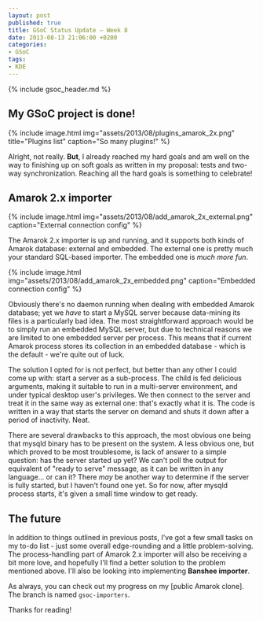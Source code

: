 ```yaml
---
layout: post
published: true
title: GSoC Status Update – Week 8
date: 2013-08-13 21:06:00 +0200
categories:
- GSoC
tags:
- KDE
---
```


{% include gsoc_header.md %}

## My GSoC project is done!

{% include image.html img="assets/2013/08/plugins_amarok_2x.png" title="Plugins list" caption="So many plugins!" %}

Alright, not really. **But**, I already reached my hard goals and am well on the
way to finishing up on soft goals as written in my proposal: tests and two-way
synchronization. Reaching all the hard goals is something to celebrate!

## Amarok 2.x importer

{% include image.html img="assets/2013/08/add_amarok_2x_external.png" caption="External connection config" %}

The Amarok 2.x importer is up and running, and it supports both kinds of Amarok
database: external and embedded. The external one is pretty much your standard
SQL-based importer. The embedded one is *much more fun*.

{% include image.html img="assets/2013/08/add_amarok_2x_embedded.png" caption="Embedded connection config" %}

Obviously there's no daemon running when dealing with embedded Amarok database;
yet we *have* to start a MySQL server because data-mining its files is a
particularly bad idea. The most straightforward approach would be to simply run
an embedded MySQL server, but due to technical reasons we are limited to one
embedded server per process. This means that if current Amarok process stores
its collection in an embedded database - which is the default - we're quite out
of luck.

The solution I opted for is not perfect, but better than any other I could come
up with: start a server as a sub-process. The child is fed delicious arguments,
making it suitable to run in a multi-server environment, and under typical
desktop user's privileges. We then connect to the server and treat it in the
same way as external one: that's exactly what it is. The code is written in a
way that starts the server on demand and shuts it down after a period of
inactivity. Neat.

There are several drawbacks to this approach, the most obvious one being that
mysqld binary has to be present on the system. A less obvious one, but which
proved to be most troublesome, is lack of answer to a simple question: has the
server started up yet? We can't poll the output for equivalent of "ready to
serve" message, as it can be written in any language... or can it? There *may*
be another way to determine if the server is fully started, but I haven't found
one yet. So for now, after mysqld process starts, it's given a small time window
to get ready.

## The future

In addition to things outlined in previous posts, I've got a few small tasks on
my to-do list - just some overall edge-rounding and a little problem-solving.
The process-handling part of Amarok 2.x importer will also be receiving a bit
more love, and hopefully I'll find a better solution to the problem mentioned
above. I'll also be looking into implementing **Banshee importer**.

As always, you can check out my progress on my [public Amarok clone]. The branch
is named `gsoc-importers`.

Thanks for reading!
